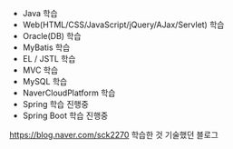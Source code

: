 - Java 학습
- Web(HTML/CSS/JavaScript/jQuery/AJax/Servlet) 학습
- Oracle(DB) 학습
- MyBatis 학습
- EL / JSTL 학습
- MVC 학습
- MySQL 학습 
- NaverCloudPlatform 학습
- Spring 학습 진행중
- Spring Boot 학습 진행중


https://blog.naver.com/sck2270
학습한 것 기술했던 블로그


